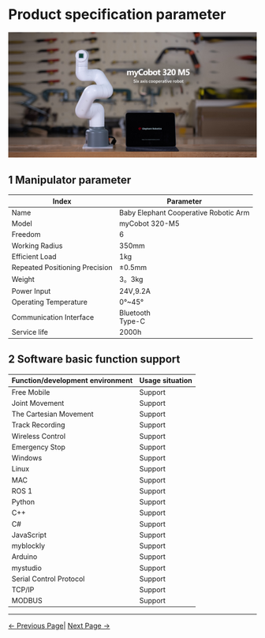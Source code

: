 # Product specification parameter

![1](../../resources/8-FilesDownload/2-serialproduct/1.jpg)

## 1 Manipulator parameter

| Index        | Parameter                   |
| ------------ | --------------------------- |
| Name         | Baby Elephant Cooperative Robotic Arm |
| Model        | myCobot 320-M5              |
| Freedom      | 6                           |
| Working Radius | 350mm                     |
| Efficient Load | 1kg                       |
| Repeated Positioning Precision | ±0.5mm    |
| Weight      | 3。3kg                       |
| Power Input | 24V,9.2A                     |
| Operating Temperature | 0°~45°             |
| Communication Interface | Bluetooth <br> Type-C |
| Service life | 2000h                       |

## 2 Software basic function support

| Function/development environment | Usage situation |
| ------------ | -------- |
| Free Mobile  | Support |
| Joint Movement | Support |
| The Cartesian Movement | Support |
| Track Recording | Support |
| Wireless Control | Support |
| Emergency Stop | Support |
| Windows      | Support |
| Linux        | Support |
| MAC          | Support |
| ROS 1        | Support |
| Python       | Support |
| C++          | Support |
| C#           | Support |
| JavaScript   | Support |
| myblockly    | Support |
| Arduino      | Support |
| mystudio     | Support |
| Serial Control Protocol | Support |
| TCP/IP       | Support |
| MODBUS       | Support |


 ---

[← Previous Page](../2.1_320_M5_product/README.md)| [Next Page →](../2.1_320_M5_product/2.1.2-ControlCoreParameter.md)